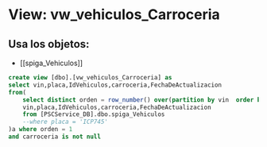 # View: vw_vehiculos_Carroceria

## Usa los objetos:
- [[spiga_Vehiculos]]

```sql
create view [dbo].[vw_vehiculos_Carroceria] as
select vin,placa,IdVehiculos,carroceria,FechaDeActualizacion
from(
	select distinct orden = row_number() over(partition by vin  order by fechadeactualizacion desc),
	vin,placa,IdVehiculos,carroceria,FechaDeActualizacion
	from [PSCService_DB].dbo.spiga_Vehiculos
	--where placa = 'ICP745'
)a where orden = 1
and carroceria is not null

```
